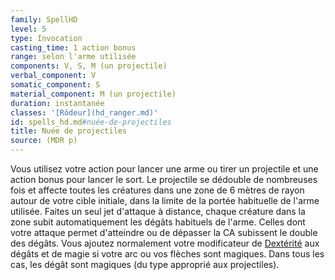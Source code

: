 ```yaml
---
family: SpellHD
level: 5
type: Invocation
casting_time: 1 action bonus
range: selon l'arme utilisée
components: V, S, M (un projectile)
verbal_component: V
somatic_component: S
material_component: M (un projectile)
duration: instantanée
classes: '[Rôdeur](hd_ranger.md)'
id: spells_hd.md#nuée-de-projectiles
title: Nuée de projectiles
source: (MDR p)
---
```


Vous utilisez votre action pour lancer une arme ou tirer un projectile et une action bonus pour lancer le sort. Le projectile se dédouble de nombreuses fois et affecte toutes les créatures dans une zone de 6 mètres de rayon autour de votre cible initiale, dans la limite de la portée habituelle de l'arme utilisée. Faites un seul jet d'attaque à distance, chaque créature dans la zone subit automatiquement les dégâts habituels de l'arme. Celles dont votre attaque permet d'atteindre ou de dépasser la CA subissent le double des dégâts. Vous ajoutez normalement votre modificateur de [Dextérité](hd_abilities_dexterity.md) aux dégâts et de magie si votre arc ou vos flèches sont magiques. Dans tous les cas, les dégât sont magiques (du type approprié aux projectiles).

